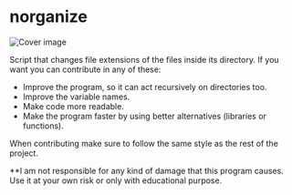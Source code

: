 # norganize
![Cover image](https://i.imgur.com/NZgRLop.png)

Script that changes file extensions of the files inside its directory.
 If you want you can contribute in any of these:
- Improve the program, so it can act recursively on directories too. 
- Improve the variable names.
- Make code more readable.
- Make the program faster by using better alternatives (libraries or functions).

When contributing make sure to follow the same style as the rest of the project.

**I am not responsible for any kind of damage that this program causes. Use it at your own risk or only with educational purpose.
